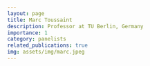 ```yaml
---
layout: page
title: Marc Toussaint
description: Professor at TU Berlin, Germany
importance: 1
category: panelists
related_publications: true
img: assets/img/marc.jpeg
---
```


